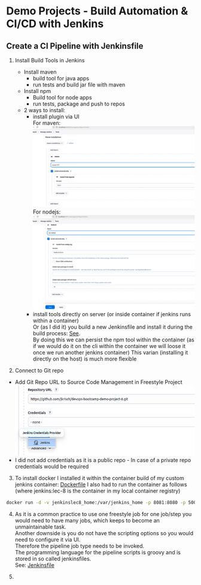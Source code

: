 # Demo Projects - Build Automation & CI/CD with Jenkins

## Create a CI Pipeline with Jenkinsfile
1. Install Build Tools in Jenkins
    * Install maven 
        * build tool for java apps
        * run tests and build jar file with maven
    * Install npm
        * Build tool for node apps
        * run tests, package and push to repos 
    * 2 ways to install:
        * install plugin via UI <br>
          For maven:<br>
          ![maven tool](image.png)<br>
          For nodejs:<br>
          ![nodejs](image-1.png)
        * install tools directly on server (or inside container if jenkins runs within a container) <br>
          Or (as I did it) you build a new Jenkinsfile and install it during the build process: [See](./Dockerfile_Jenkins_Container). <br>
          By doing this we can persist the npm tool within the container (as if we would do it on the cli within the container we will loose it once we run another jenkins container)
          This varian (installing it directly on the host) is much more flexible

2. Connect to Git repo
  * Add Git Repo URL to Source Code Management in Freestyle Project <br>
  ![git repo](image-2.png)
  * I did not add credentials as it is a public repo - In case of a private repo credentials would be required

3. To install docker I installed it within the container build of my custom jenkins container: [Dockerfile](./Dockerfile_Jenkins_Container)
I also had to run the container as follows (where jenkins:lec-8 is the container in my local container registry)
```bash
docker run -d -v jenkinslec8_home:/var/jenkins_home -p 8081:8080 -p 50000:50000 -v /var/run/docker.sock:/var/run/docker.sock --restart=on-failure --name jenkins-controller-lec8 jenkins:lec-8
```

4. As it is a common practice to use one freestyle job for one job/step you would need to have many jobs, which keeps to become an unmaintainable task. <br>
   Another downside is you do not have the scripting options so you would need to configure it via UI.<br>
   Therefore the pipeline job type needs to be invoked.<br>
   The programming language for the pipeline scripts is groovy and is stored in so called jenkinsfiles.<br>
   See: [Jenkinsfile](./Jenkinsfile)

5. 


   
